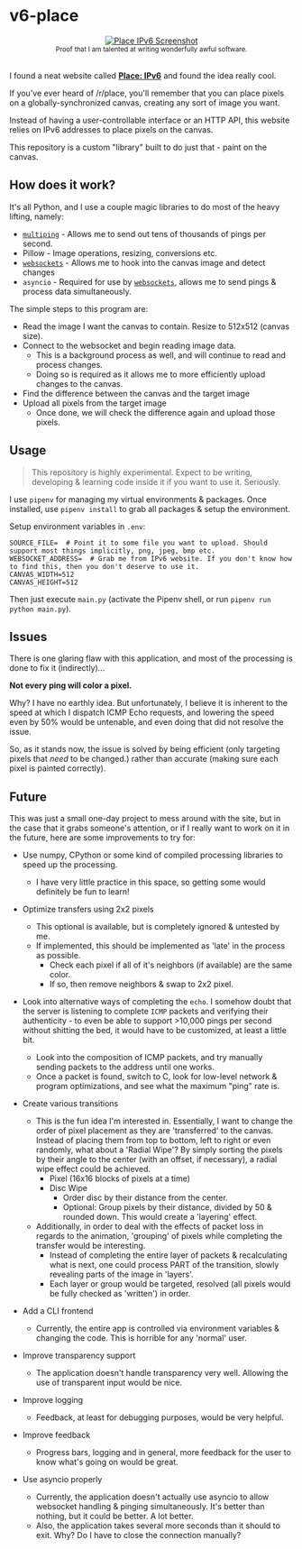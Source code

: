 # v6-place

<div align="center">
  <a href="https://v6.sys42.net">
    <img src="https://i.xevion.dev/2023/03/firefox_UMf1xj8hrL.png"
    alt="Place IPv6 Screenshot">
      </img>
  </a>
<br />
<sub>Proof that I am talented at writing wonderfully awful software.</sub>
</div>
<br />

I found a neat website called [**Place: IPv6**](https://v6.sys42.net/) and found the idea really cool.

If you've ever heard of /r/place, you'll remember that you can place pixels on a globally-synchronized
canvas, creating any sort of image you want.

Instead of having a user-controllable interface or an HTTP API, this website relies on IPv6 addresses to place pixels on the canvas.

This repository is a custom "library" built to do just that - paint on the canvas.

## How does it work?

It's all Python, and I use a couple magic libraries to do most of the heavy lifting, namely:

- [`multiping`][pypi-multiping] - Allows me to send out tens of thousands of pings per second.
- Pillow - Image operations, resizing, conversions etc.
- [`websockets`][pypi-websockets] - Allows me to hook into the canvas image and detect changes
- `asyncio` - Required for use by [`websockets`][pypi-websockets], allows me to send pings & process data simultaneously.

The simple steps to this program are:
- Read the image I want the canvas to contain. Resize to 512x512 (canvas size).
- Connect to the websocket and begin reading image data.
  - This is a background process as well, and will continue to read and process changes.
  - Doing so is required as it allows me to more efficiently upload changes to the canvas.
- Find the difference between the canvas and the target image
- Upload all pixels from the target image
  - Once done, we will check the difference again and upload those pixels.

## Usage

> This repository is highly experimental. Expect to be writing, developing & learning code inside it if you want to use it. Seriously.

I use `pipenv` for managing my virtual environments & packages. Once installed, use `pipenv install` to grab all packages & setup the environment.

Setup environment variables in `.env`:
```env
SOURCE_FILE=  # Point it to some file you want to upload. Should support most things implicitly, png, jpeg, bmp etc.
WEBSOCKET_ADDRESS=  # Grab me from IPv6 website. If you don't know how to find this, then you don't deserve to use it.
CANVAS_WIDTH=512
CANVAS_HEIGHT=512
```

Then just execute `main.py` (activate the Pipenv shell, or run `pipenv run python main.py`).

## Issues

There is one glaring flaw with this application, and most of the processing is done to fix it (indirectly)...

**Not every ping will color a pixel.**

Why? I have no earthly idea. But unfortunately, I believe it is inherent to the speed at which I dispatch ICMP Echo
requests, and lowering the speed even by 50% would be untenable, and even doing that did not resolve the issue.

So, as it stands now, the issue is solved by being efficient (only targeting pixels that _need_ to be changed.) rather than accurate (making sure each pixel is painted correctly).

## Future

This was just a small one-day project to mess around with the site, but in the case that it grabs someone's attention,
or if I really want to work on it in the future, here are some improvements to try for:
- Use numpy, CPython or some kind of compiled processing libraries to speed up the processing.
  - I have very little practice in this space, so getting some would definitely be fun to learn!
- Optimize transfers using 2x2 pixels
  - This optional is available, but is completely ignored & untested by me.
  - If implemented, this should be implemented as 'late' in the process as possible.
    - Check each pixel if all of it's neighbors (if available) are the same color.
    - If so, then remove neighbors & swap to 2x2 pixel.
- Look into alternative ways of completing the `echo`. I somehow doubt that the server is listening to complete `ICMP` packets
and verifying their authenticity - to even be able to support >10,000 pings per second without shitting the bed, it would have to be
customized, at least a little bit.
  - Look into the composition of ICMP packets, and try manually sending packets to the address until one works.
  - Once a packet is found, switch to C, look for low-level network & program optimizations, and see what the maximum "ping" rate is.
- Create various transitions
  - This is the fun idea I'm interested in. Essentially, I want to change the order of pixel placement as they are 'transferred'
  to the canvas. Instead of placing them from top to bottom, left to right or even randomly, what about a 'Radial Wipe'?
  By simply sorting the pixels by their angle to the center (with an offset, if necessary), a radial wipe effect could be achieved.
    - Pixel (16x16 blocks of pixels at a time)
    - Disc Wipe
      - Order disc by their distance from the center.
      - Optional: Group pixels by their distance, divided by 50 & rounded down. This would create a 'layering' effect.
  - Additionally, in order to deal with the effects of packet loss in regards to the animation, 'grouping' of pixels
  while completing the transfer would be interesting.
    - Instead of completing the entire layer of packets & recalculating what is next, one could process
    PART of the transition, slowly revealing parts of the image in 'layers'.
    - Each layer or group would be targeted, resolved (all pixels would be fully checked as 'written') in order.

- Add a CLI frontend
  - Currently, the entire app is controlled via environment variables & changing the code.
  This is horrible for any 'normal' user.
- Improve transparency support
  - The application doesn't handle transparency very well. Allowing the use of transparent input would be nice.
- Improve logging
  - Feedback, at least for debugging purposes, would be very helpful.
- Improve feedback
  - Progress bars, logging and in general, more feedback for the user to know what's going on would be great.
- Use asyncio properly
  - Currently, the application doesn't actually use asyncio to allow websocket handling & pinging simultaneously.
  It's better than nothing, but it could be better. A lot better.
  - Also, the application takes several more seconds than it should to exit. Why? Do I have to close the connection manually?

[pypi-multiping]: https://pypi.org/project/multiping/
[pypi-websockets]: https://pypi.org/project/websockets/